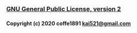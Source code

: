 ### [GNU General Public License, version 2](https://www.gnu.org/licenses/old-licenses/gpl-2.0.html)
#### Copyright (c) 2020 coffe1891 <kai521@gmail.com>